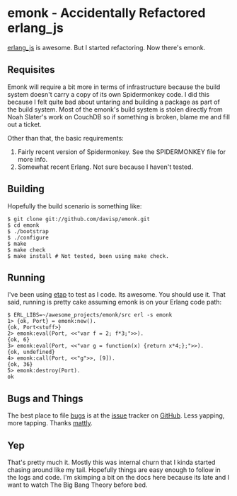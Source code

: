 emonk - Accidentally Refactored erlang_js
=========================================

[erlang_js][erlangjs] is awesome. But I started refactoring. Now there's emonk.

[erlangjs]: http://hg.basho.com/erlang_js/

Requisites
----------

Emonk will require a bit more in terms of infrastructure because the build system doesn't carry a copy of its own Spidermonkey code. I did this because I felt quite bad about untaring and building a package as part of the build system. Most of the emonk's build system is stolen directly from Noah Slater's work on CouchDB so if something is broken, blame me and fill out a ticket.

Other than that, the basic requirements:

1. Fairly recent version of Spidermonkey. See the SPIDERMONKEY file for more info.
2. Somewhat recent Erlang. Not sure because I haven't tested.

Building
--------

Hopefully the build scenario is something like:

    $ git clone git://github.com/davisp/emonk.git
    $ cd emonk
    $ ./bootstrap
    $ ./configure
    $ make
    $ make check
    $ make install # Not tested, been using make check.

Running
-------

I've been using [etap][etap] to test as I code. Its awesome. You should use it. That said, running is pretty cake assuming emonk is on your Erlang code path:

    $ ERL_LIBS=~/awesome_projects/emonk/src erl -s emonk
    1> {ok, Port} = emonk:new().
    {ok, Port<stuff>}
    2> emonk:eval(Port, <<"var f = 2; f*3;">>).
    {ok, 6}
    3> emonk:eval(Port, <<"var g = function(x) {return x*4;};">>).
    {ok, undefined}
    4> emonk:call(Port, <<"g">>, [9]).
    {ok, 36}
    5> emonk:destroy(Port).
    ok

[etap]: http://github.com/ngerakines/etap

Bugs and Things
---------------

The best place to file [bugs][bugs] is at the [issue][bugs] tracker on [GitHub][github]. Less yapping, more tapping. Thanks [mattly][mattly].

[bugs]: http://github.com/davisp/emonk/issues
[github]: http://github.com/davisp
[mattly]: http://twitter.com/mattly

Yep
---

That's pretty much it. Mostly this was internal churn that I kinda started chasing around like my tail. Hopefully things are easy enough to follow in the logs and code. I'm skimping a bit on the docs here because its late and I want to watch The Big Bang Theory before bed.

